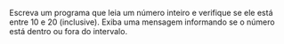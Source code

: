 Escreva um programa que leia um número inteiro e verifique se ele está entre 10 e 20 (inclusive). Exiba uma mensagem informando se o número está dentro ou fora do intervalo.

